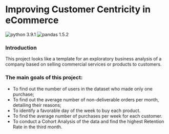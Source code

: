 # Improving Customer Centricity in eCommerce
![python 3.9.1](https://img.shields.io/pypi/pyversions/pandas?color=green&label=python)
![pandas 1.5.2](https://img.shields.io/badge/pandas-1.5.2-blue)

### **Introduction**
This project looks like a template for an exploratory business analysis of a company based on selling commercial services or products to customers.

### **The main goals of this project:**
- To find out the number of users in the dataset who made only one purchase;
- To find out the average number of non-deliverable orders per month, detailing their reasons;
- To identify a favorable day of the week to buy each product.
- To find the average number of purchases per week for each customer.
- To conduct a Cohort Analysis of the data and find the highest Retention Rate in the third month.